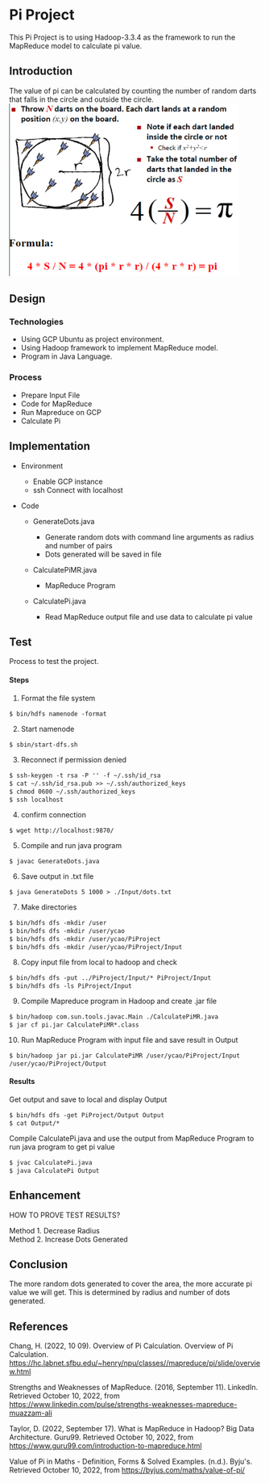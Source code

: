 # Pi Project

This Pi Project is to using Hadoop-3.3.4 as the framework to run the MapReduce model to calculate pi value. 

## Introduction

The value of pi can be calculated by counting the number of random darts that  falls in the circle and outside the circle. 
![My Image](./image/pi.png)


## Design

### Technologies

* Using GCP Ubuntu as project environment. 
* Using Hadoop framework to implement MapReduce model.
* Program in Java Language.


### Process

* Prepare Input File
* Code for MapReduce
* Run Mapreduce on GCP
* Calculate Pi


## Implementation

* Environment
    * Enable GCP instance
    * ssh Connect with localhost
* Code

   * GenerateDots.java
      * Generate random dots with command line arguments as radius and number of pairs
      * Dots generated will be saved in file

   * CalculatePiMR.java
      * MapReduce Program

   * CalculatePi.java
      * Read MapReduce output file and use data to calculate pi value

## Test

Process to test the project.

#### Steps
1. Format the file system
```
$ bin/hdfs namenode -format
```
   
2. Start namenode
```
$ sbin/start-dfs.sh
```

3. Reconnect if permission denied
```
$ ssh-keygen -t rsa -P '' -f ~/.ssh/id_rsa
$ cat ~/.ssh/id_rsa.pub >> ~/.ssh/authorized_keys
$ chmod 0600 ~/.ssh/authorized_keys
$ ssh localhost
```

4. confirm connection
```
$ wget http://localhost:9870/
```

5. Compile and run java program
```
$ javac GenerateDots.java
```

6. Save output in .txt file
```
$ java GenerateDots 5 1000 > ./Input/dots.txt
```

7. Make directories
```
$ bin/hdfs dfs -mkdir /user
$ bin/hdfs dfs -mkdir /user/ycao
$ bin/hdfs dfs -mkdir /user/ycao/PiProject
$ bin/hdfs dfs -mkdir /user/ycao/PiProject/Input
```

8. Copy input file from local to hadoop and check
```
$ bin/hdfs dfs -put ../PiProject/Input/* PiProject/Input
$ bin/hdfs dfs -ls PiProject/Input
```

9. Compile Mapreduce program in Hadoop and create .jar file
```
$ bin/hadoop com.sun.tools.javac.Main ./CalculatePiMR.java
$ jar cf pi.jar CalculatePiMR*.class
```

10. Run MapReduce Program with input file and save result in Output
```
$ bin/hadoop jar pi.jar CalculatePiMR /user/ycao/PiProject/Input /user/ycao/PiProject/Output
```


#### Results
Get output and save to local and display Output
```
$ bin/hdfs dfs -get PiProject/Output Output
$ cat Output/*
```

Compile CalculatePi.java and use the output from MapReduce Program to run java program to get pi value
```
$ jvac CalculatePi.java
$ java CalculatePi Output
```



## Enhancement

HOW TO PROVE TEST RESULTS?

Method 1. Decrease Radius  
Method 2. Increase Dots Generated


## Conclusion
The more random dots generated to cover the area, the more accurate pi value we will get. This is determined by radius and number of dots generated.


## References

Chang, H. (2022, 10 09). Overview of Pi Calculation. Overview of Pi Calculation. https://hc.labnet.sfbu.edu/~henry/npu/classes//mapreduce/pi/slide/overview.html   

Strengths and Weaknesses of MapReduce. (2016, September 11). LinkedIn. Retrieved October 10, 2022, from https://www.linkedin.com/pulse/strengths-weaknesses-mapreduce-muazzam-ali 

Taylor, D. (2022, September 17). What is MapReduce in Hadoop? Big Data Architecture. Guru99. Retrieved October 10, 2022, from https://www.guru99.com/introduction-to-mapreduce.html 

Value of Pi in Maths - Definition, Forms & Solved Examples. (n.d.). Byju's. Retrieved October 10, 2022, from https://byjus.com/maths/value-of-pi/  






